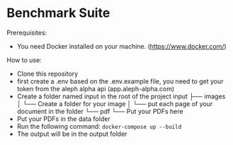 # Benchmark Suite

Prerequisites:
- You need Docker installed on your machine. (https://www.docker.com/)

How to use:
- Clone this repository
- first create a .env based on the .env.example file, you need to get your token from the aleph alpha api (app.aleph-alpha.com)
- Create a folder named input in the root of the project
input
├── images
│   └── Create a folder for your image
│       └── put each page of your document in the folder
└── pdf
    └── Put your PDFs here
- Put your PDFs in the data folder
- Run the following command: `docker-compose up --build`
- The output will be in the output folder
